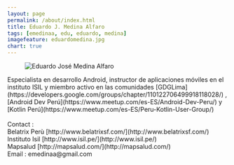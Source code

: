 ```yaml
---
layout: page
permalink: /about/index.html
title: Eduardo J. Medina Alfaro
tags: [emedinaa, edu, eduardo, medina]
imagefeature: eduardomedina.jpg
chart: true
---
```

<figure>
  <img src="{{ site.url }}/images/eduardomedina.jpg" alt="Eduardo José Medina Alfaro">
  <figcaption></figcaption>
</figure>
Especialista en desarrollo Android, instructor de aplicaciones móviles  en el instituto ISIL y miembro activo  en las comunidades [GDGLima](https://developers.google.com/groups/chapter/110122706499918118028/) , [Android Dev Perú](https://www.meetup.com/es-ES/Android-Dev-Peru/) y [Kotlin Perú](https://www.meetup.com/es-ES/Peru-Kotlin-User-Group/) <br/><br/>
Contact :<br/>
Belatrix Perù [http://www.belatrixsf.com/](http://www.belatrixsf.com/)<br/>
Instituto Isil [http://www.isil.pe/](http://www.isil.pe/)<br/>
Mapsalud [http://mapsalud.com/](http://mapsalud.com/)<br/>
Email : emedinaa@gmail.com
